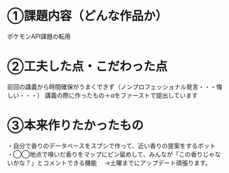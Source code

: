 # ①課題内容（どんな作品か）
ポケモンAPI課題の転用

# ②工夫した点・こだわった点
前回の講義から時間確保がうまくできず（ノンプロフェッショナル発言・・・悔しい・・・）
講義の際に作ったもの＋αをファーストで提出しています

# ③本来作りたかったもの
・自分で香りのデータベースをスプシで作って、近い香りの提案をするボット
・◯◯地点で嗅いだ香りをマップにピン留めして、みんなが「この香りじゃないかな？」とコメントできる機能
　→土曜までにアップデート頑張ります。
